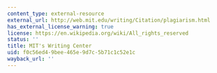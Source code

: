 ```yaml
---
content_type: external-resource
external_url: http://web.mit.edu/writing/Citation/plagiarism.html
has_external_license_warning: true
license: https://en.wikipedia.org/wiki/All_rights_reserved
status: ''
title: MIT's Writing Center
uid: f0c56ed4-9bee-465e-9d7c-5b71c1c52e1c
wayback_url: ''
---
```


